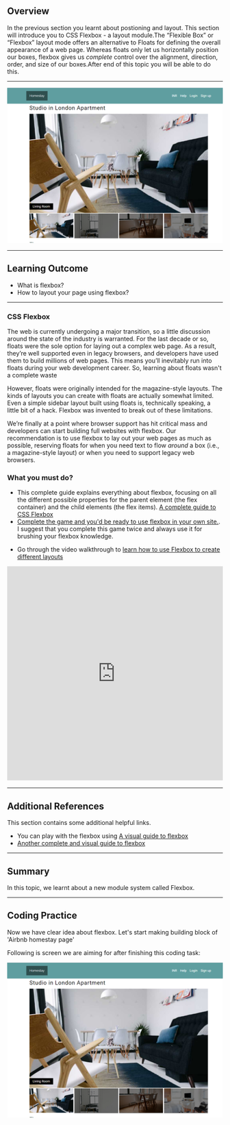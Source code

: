 ## Overview

In the previous section you learnt about postioning and layout. This section will introduce you to CSS Flexbox - a layout module.The “Flexible Box” or “Flexbox” layout mode offers an alternative to Floats for defining the overall appearance of a web page. Whereas floats only let us horizontally position our boxes, flexbox gives us _complete_ control over the alignment, direction, order, and size of our boxes.After end of this topic you will be able to do this.

---

![flex box](https://raw.githubusercontent.com/greyatom-school/the-minerva-project/master/FEWD/sprint_1/2.Basics_of_CSS/images/flexbox.png)

---

## Learning Outcome

- What is flexbox?
- How to layout your page using flexbox?

---

### CSS Flexbox

The web is currently undergoing a major transition, so a little discussion around the state of the industry is warranted. For the last decade or so, floats were the sole option for laying out a complex web page. As a result, they’re well supported even in legacy browsers, and developers have used them to build millions of web pages. This means you’ll inevitably run into floats during your web development career. So, learning about floats wasn't a complete waste

However, floats were originally intended for the magazine-style layouts. The kinds of layouts you can create with floats are actually somewhat limited. Even a simple sidebar layout built using floats is, technically speaking, a little bit of a hack. Flexbox was invented to break out of these limitations.

We’re finally at a point where browser support has hit critical mass and developers can start building full websites with flexbox. Our recommendation is to use flexbox to lay out your web pages as much as possible, reserving floats for when you need text to flow _around_ a box (i.e., a magazine-style layout) or when you need to support legacy web browsers.

### What you must do?

- This complete guide explains everything about flexbox, focusing on all the different possible properties for the parent element (the flex container) and the child elements (the flex items). [A complete guide to CSS Flexbox](https://css-tricks.com/snippets/css/a-guide-to-flexbox/)
- [Complete the game and you'd be ready to use flexbox in your own site.](https://flexboxfroggy.com/). I suggest that you complete this game twice and always use it for brushing your flexbox knowledge.

* Go through the video walkthrough to [learn how to use Flexbox to create different layouts](https://www.youtube.com/watch?v=k32voqQhODc)

<iframe style='width:100%;height:500px'src="https://www.youtube.com/embed/k32voqQhODc" width="640" height="360" frameborder="0" allow="autoplay; fullscreen" allowfullscreen></iframe>


---

## Additional References

This section contains some additional helpful links.

- You can play with the flexbox using [A visual guide to flexbox](https://demos.scotch.io/visual-guide-to-css3-flexbox-flexbox-playground/demos/)
- [Another complete and visual guide to flexbox](https://themehunt.com/blog/19-web-tips-and-tricks/170-a-complete-visual-guide-to-flexbox)

---

## Summary

In this topic, we learnt about a new module system called Flexbox.

---

## Coding Practice

Now we have clear idea about flexbox. Let's start making building block of 'Airbnb homestay page'

Following is screen we are aiming for after finishing this coding task:

![flex box](https://raw.githubusercontent.com/greyatom-school/the-minerva-project/master/FEWD/sprint_1/2.Basics_of_CSS/images/flexbox.png)
